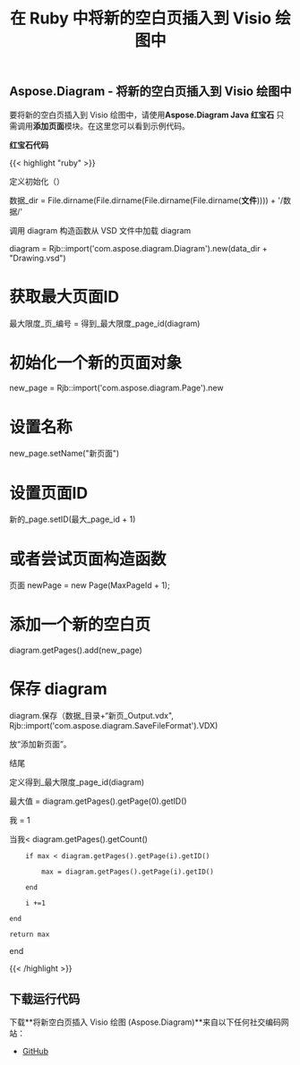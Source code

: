 ﻿---
title: 在 Ruby 中将新的空白页插入到 Visio 绘图中
type: docs
weight: 20
url: /zh/java/insert-a-new-blank-page-into-a-visio-drawing-in-ruby/
---
## **Aspose.Diagram - 将新的空白页插入到 Visio 绘图中**
要将新的空白页插入到 Visio 绘图中，请使用**Aspose.Diagram Java 红宝石** 只需调用**添加页面**模块。在这里您可以看到示例代码。

**红宝石代码**

{{< highlight "ruby" >}}

定义初始化（）

数据_dir = File.dirname(File.dirname(File.dirname(File.dirname(__文件__)))) + '/数据/'

 调用 diagram 构造函数从 VSD 文件中加载 diagram

 diagram = Rjb::import('com.aspose.diagram.Diagram').new(data_dir + "Drawing.vsd")

 # 获取最大页面ID

最大限度_页_编号 = 得到_最大限度_page_id(diagram)

 # 初始化一个新的页面对象

new_page = Rjb::import('com.aspose.diagram.Page').new

 # 设置名称

new_page.setName("新页面")



 # 设置页面ID

新的_page.setID(最大_page_id + 1)

 # 或者尝试页面构造函数

 页面 newPage = new Page(MaxPageId + 1);

 # 添加一个新的空白页

diagram.getPages().add(new_page)

 # 保存 diagram

 diagram.保存（数据_目录+“新页_Output.vdx", Rjb::import('com.aspose.diagram.SaveFileFormat').VDX)

放“添加新页面”。

结尾

定义得到_最大限度_page_id(diagram)

最大值 = diagram.getPages().getPage(0).getID()

我 = 1

当我< diagram.getPages().getCount()

        if max < diagram.getPages().getPage(i).getID()

            max = diagram.getPages().getPage(i).getID()

        end

        i +=1

    end

    return max

end

{{< /highlight >}}
## **下载运行代码**
下载**将新空白页插入 Visio 绘图 (Aspose.Diagram)**来自以下任何社交编码网站：

- [GitHub](https://github.com/asposediagram/Aspose.Diagram-for-Java/blob/master/Plugins/Aspose_Diagram_Java_for_Ruby/lib/asposediagramjava/Pages/addpage.rb)
